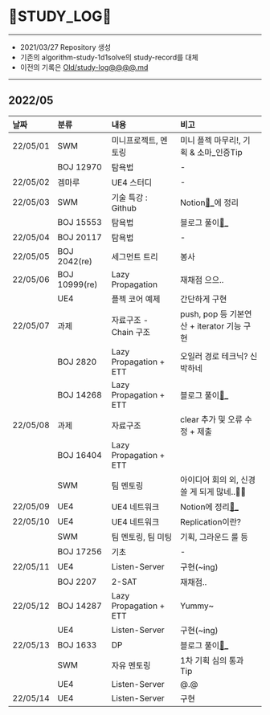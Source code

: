 # 📜STUDY_LOG📜
---
- 2021/03/27 Repository 생성
- 기존의 algorithm-study-1d1solve의 study-record를 대체
- 이전의 기록은 [Old/study-log@@@@.md](https://github.com/Oriburger/oriburger_study_log/blob/main/Old/study_log_2021.md)
---

## 2022/05

<div markdown="1">

|날짜|분류|내용|비고|
|:----|:----|:----|:----|
|22/05/01|SWM|미니프로젝트, 멘토링|미니 플젝 마무리!, 기획 & 소마_인증Tip|
||BOJ 12970|탐욕법|-|
|22/05/02|겜마루|UE4 스터디|-|
|22/05/03|SWM|기술 특강 : Github|Notion[📃_](https://www.notion.so/oriburger/Git-4de71cf82eaf4950959911e907a79678)에 정리|
||BOJ 15553|탐욕법|블로그 풀이[📄_](https://blog.naver.com/uss425/222719938076)|
|22/05/04|BOJ 20117|탐욕법|-|
|22/05/05|BOJ 2042(re)|세그먼트 트리|봉사|
|22/05/06|BOJ 10999(re)|Lazy Propagation|재채점 으으..|
||UE4|플젝 코어 예제|간단하게 구현|
|22/05/07|과제|자료구조 - Chain 구조|push, pop 등 기본연산 + iterator 기능 구현|
||BOJ 2820|Lazy Propagation + ETT|오일러 경로 테크닉? 신박하네|
||BOJ 14268|Lazy Propagation + ETT|블로그 풀이[📄_](https://blog.naver.com/uss425/222724255383)|
|22/05/08|과제|자료구조|clear 추가 및 오류 수정 + 제출|
||BOJ 16404|Lazy Propagation + ETT||
||SWM|팀 멘토링|아이디어 회의 외, 신경 쓸 게 되게 많네..😶‍🌫️|
|22/05/09|UE4|UE4 네트워크|Notion에 정리[📑_](https://www.notion.so/oriburger/Unreal-Engine-1314661e350f4025acb894031b91f3cf)|
|22/05/10|UE4|UE4 네트워크|Replication이란?|
||SWM|팀 멘토링, 팀 미팅|기획, 그라운드 룰 등|
||BOJ 17256|기초|-|
|22/05/11|UE4|Listen-Server|구현(~ing)|
||BOJ 2207|2-SAT|재채점.. |
|22/05/12|BOJ 14287|Lazy Propagation + ETT|Yummy~|
||UE4|Listen-Server|구현(~ing)|
|22/05/13|BOJ 1633|DP|블로그 풀이[📄_](https://blog.naver.com/uss425/222731647082)|
||SWM|자유 멘토링|1차 기획 심의 통과 Tip|
||UE4|Listen-Server|@.@|
|22/05/14|UE4|Listen-Server|구현|
</div>

<!--

- 📔📚📙📘📗📒📃📜📄📑

-->
